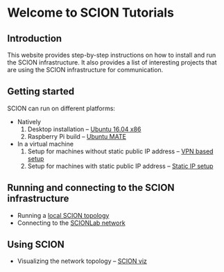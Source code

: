 # Welcome to SCION Tutorials

## Introduction

This website provides step-by-step instructions on how to install and run the SCION infrastructure. It also provides a list of interesting projects that are using the SCION infrastructure for communication.

## Getting started

SCION can run on different platforms:

- Natively
    1. Desktop installation &ndash; [Ubuntu 16.04 x86](native_setup/ubuntu_x86_build)
    2. Raspberry Pi build &ndash; [Ubuntu MATE](native_setup/rpi_ubuntu)
- In a virtual machine
    1. Setup for machines without static public IP address &ndash; [VPN based setup](virtual_machine_setup/dynamic_ip/)
    2. Setup for machines with static public IP address &ndash; [Static IP setup](virtual_machine_setup/static_ip/)

## Running and connecting to the SCION infrastructure

- Running a [local SCION topology](/general_scion_configuration/local_top)
- Connecting to the [SCIONLab network](/general_scion_configuration/vpn_setup)

## Using SCION

- Visualizing the network topology &ndash; [SCION viz](/as_visualization/running_asviz)
